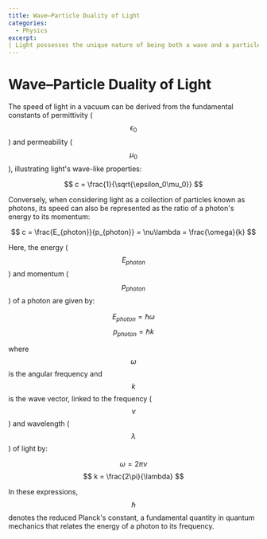 ```yaml
---
title: Wave–Particle Duality of Light
categories:
  - Physics
excerpt:
| Light possesses the unique nature of being both a wave and a particle. This property, known as duality, allows us to explain light's behavior from two different perspectives. In this post, we'll delve into the terminologies that are essential for understanding the dual nature of light.
---
```

# Wave–Particle Duality of Light


The speed of light in a vacuum can be derived from the fundamental constants of permittivity ($$ \epsilon_0 $$) and permeability ($$ \mu_0 $$), illustrating light's wave-like properties:

$$ c = \frac{1}{\sqrt{\epsilon_0\mu_0}} $$

Conversely, when considering light as a collection of particles known as photons, its speed can also be represented as the ratio of a photon's energy to its momentum:

$$ c = \frac{E_{photon}}{p_{photon}} = \nu\lambda = \frac{\omega}{k} $$

Here, the energy ($$ E_{photon} $$) and momentum ($$ p_{photon} $$) of a photon are given by:

$$ E_{photon} = \hbar\omega $$
$$ p_{photon} = \hbar k $$

where $$ \omega $$ is the angular frequency and $$ k $$ is the wave vector, linked to the frequency ($$ \nu $$) and wavelength ($$ \lambda $$) of light by:

$$ \omega = 2\pi\nu $$
$$ k = \frac{2\pi}{\lambda} $$

In these expressions, $$ \hbar $$ denotes the reduced Planck's constant, a fundamental quantity in quantum mechanics that relates the energy of a photon to its frequency.
